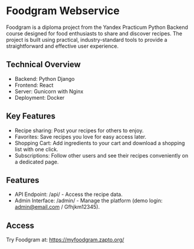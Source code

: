 # Foodgram Webservice

Foodgram is a diploma project from the Yandex Practicum Python Backend course designed for food enthusiasts to share and discover recipes. The project is built using practical, industry-standard tools to provide a straightforward and effective user experience.

## Technical Overview

- Backend: Python Django
- Frontend: React
- Server: Gunicorn with Nginx
- Deployment: Docker

## Key Features

- Recipe sharing: Post your recipes for others to enjoy.
- Favorites: Save recipes you love for easy access later.
- Shopping Cart: Add ingredients to your cart and download a shopping list with one click.
- Subscriptions: Follow other users and see their recipes conveniently on a dedicated page.

## Features

- API Endpoint: /api/ - Access the recipe data.
- Admin Interface: /admin/ - Manage the platform (demo login: admin@email.com / Gfhjkm12345).

## Access

Try Foodgram at: https://myfoodgram.zapto.org/